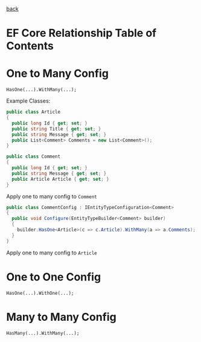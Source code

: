 [back](README.md)

# EF Core Relationship Table of Contents

# One to Many Config

`HasOne(...).WithMany(...);`

Example Classes:

```c#
public class Article
{
  public long Id { get; set; }
  public string Title { get; set; }
  public string Message { get; set; }
  public List<Comment> Comments = new List<Comment>();
}

public class Comment
{
  public long Id { get; set; }
  public string Message { get; set; }
  public Article Article { get; set; }
}
```

Apply one to many config to `Comment`

```c#
public class CommentConfig : IEntityTypeConfiguration<Comment>
{
  public void Configure(EntityTypeBuilder<Comment> builder)
  {
    builder.HasOne<Article>(c => c.Article).WithMany(a => a.Comments);
  }
}
```

Apply one to many config to `Article`

# One to One Config

`HasOne(...).WithOne(...);`

# Many to Many Config

`HasMany(...).WithMany(...);`
